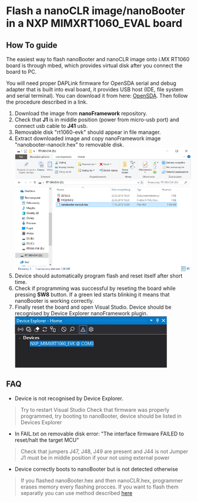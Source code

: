 # Flash a nanoCLR image/nanoBooter in a NXP MIMXRT1060_EVAL board

## How To guide

The easiest way to flash nanoBooter and nanoCLR image onto i.MX RT1060 board is through mbed, which provides virtual disk after you connect the board to PC.

You will need proper DAPLink firmware for OpenSDA serial and debug adapter that is built into eval board, it provides USB host (IDE, file system and serial terminal).
You can download it from here: [OpenSDA](https://www.nxp.com/design/microcontrollers-developer-resources/ides-for-kinetis-mcus/opensda-serial-and-debug-adapter:OPENSDA?&tid=vanOpenSDA#MIMXRT1060-EVK). Then follow the procedure described in a link.

1. Download the image from **nanoFramework** repository.
2. Check that **J1** is in middle position (power from micro-usb port) and connect usb cable to **J41** usb.
3. Removable disk "rt1060-evk" should appear in file manager.
4. Extract downloaded image and copy nanoFramework image "nanobooter-nanoclr.hex" to removable disk.
![rt1060_removable_disk](../../images/nxp/rt1060_disk.png)
5. Device should automatically program flash and reset itself after short time.
6. Check if programming was successful by reseting the board while pressing **SW8** button. If a green led starts blinking it means that nanoBooter is working correctly.
7. Finally reset the board and open Visual Studio. Device should be recognised by Device Explorer nanoFramework plugin.
![rt1060_device_explorer](../../images/nxp/rt1060_device_explorer.jpg)



## FAQ ##
- Device is not recognised by Device Explorer.
> Try to restart Visual Studio
> Check that firmware was properly programmed, try booting to nanoBooter, device should be listed in Devices Explorer

- In FAIL.txt on removable disk error: "The interface firmware FAILED to reset/halt the target MCU"
> Check that jumpers J47, J48, J49 are present and J44 is not
> Jumper J1 must be in middle position if your not using external power

- Device correctly boots to nanoBooter but is not detected otherwise
> If you flashed nanoBooter.hex and then nanoCLR.hex, programmer erases memory every flashing procces. If you want to flash them separatly you can use method described [here]()
